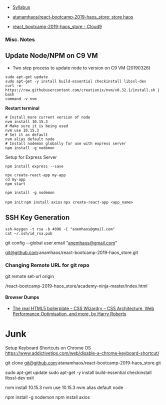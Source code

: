 * [Syllabus](https://onedrive.live.com/view.aspx?resid=239C684D9B08E8F0!868&ithint=file%2cdocx&app=Word&authkey=!AP_hGlehGsmG5G8)

* [atanamhaos/react-bootcamp-2019-haos_store: store haos](https://github.com/atanamhaos/react-bootcamp-2019-haos_store)
* [react_bootcamp-2019-haos_store - Cloud9](https://ide.c9.io/benjaminhaos/react_bootcamp-2019-haos_store-r2)


### Misc. Notes

## Update Node/NPM on C9 VM

* Two step process to update node to version on C9 VM (20190326)

```
sudo apt-get update
sudo apt-get -y install build-essential checkinstall libssl-dev
curl -o- https://raw.githubusercontent.com/creationix/nvm/v0.32.1/install.sh | bash
command -v nvm
```
**Restart terminal**

```
# Install more current version of node
nvm install 10.15.3
# Make sure it is being used
nvm use 10.15.3
# Set it as default
nvm alias default node
# Install nodemon globally for use with express server
npm install -g nodemon
```
Setup for Express Server

```
npm install express --save
```

```
npx create-react-app my-app
cd my-app
npm start
```

```
npm install -g nodemon
```


`npm init`
`npm install axios`
`npx create-react-app <app_name>`


## SSH Key Generation

```
ssh-keygen -t rsa -b 4096 -C "anemhaos@gmail.com"
cat ~/.ssh/id_rsa.pub
```
git config --global user.email "anemhaos@gmail.com"

git@github.com:anamhaos/react-bootcamp-2019-haos_store.git

### Changing Remote URL for git repo

git remote set-url origin <url>

/react-bootcamp-2019-haos_store/academy-ninja-master/index.html

#### Browser Dumps

* [The real HTML5 boilerplate – CSS Wizardry – CSS Architecture, Web Performance Optimisation, and more, by Harry Roberts](https://csswizardry.com/2011/01/the-real-html5-boilerplate/)

# Junk

Setup Keyboard Shortcuts on Chrome OS 
https://www.addictivetips.com/web/disable-a-chrome-keyboard-shortcut/

git clone git@github.com:atanamhaos/react-bootcamp-2019-haos_store.git

sudo apt-get update
sudo apt-get -y install build-essential checkinstall libssl-dev
exit

nvm install 10.15.3
nvm use 10.15.3
nvm alias default node

npm install -g nodemon
npm install axios

